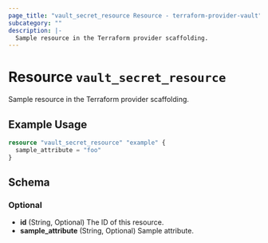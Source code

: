 ```yaml
---
page_title: "vault_secret_resource Resource - terraform-provider-vault"
subcategory: ""
description: |-
  Sample resource in the Terraform provider scaffolding.
---
```


# Resource `vault_secret_resource`

Sample resource in the Terraform provider scaffolding.

## Example Usage

```terraform
resource "vault_secret_resource" "example" {
  sample_attribute = "foo"
}
```

## Schema

### Optional

- **id** (String, Optional) The ID of this resource.
- **sample_attribute** (String, Optional) Sample attribute.


